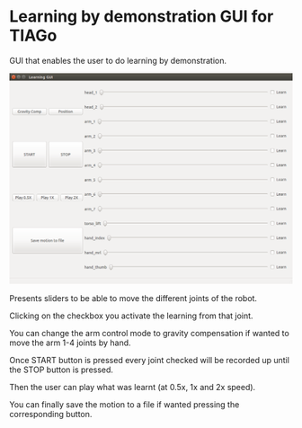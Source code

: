 # Learning by demonstration GUI for TIAGo

GUI that enables the user to do learning by demonstration.

![capture](ss.png)

Presents sliders to be able to move the different joints of the robot.

Clicking on the checkbox you activate the learning from that joint.

You can change the arm control mode to gravity compensation if wanted to move the arm 1-4 joints by hand.

Once START button is pressed every joint checked will be recorded up until the STOP button is pressed.

Then the user can play what was learnt (at 0.5x, 1x and 2x speed).

You can finally save the motion to a file if wanted pressing the corresponding button.



